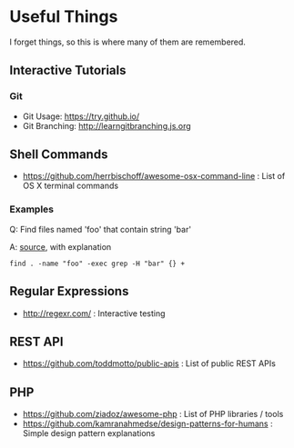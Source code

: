 # Useful Things

I forget things, so this is where many of them are remembered.

## Interactive Tutorials
### Git
* Git Usage: <https://try.github.io/>
* Git Branching: <http://learngitbranching.js.org>

## Shell Commands
* <https://github.com/herrbischoff/awesome-osx-command-line> : List of OS X terminal commands

### Examples
Q: Find files named 'foo' that contain string 'bar'

A: [source](http://unix.stackexchange.com/a/248763), with explanation
```
find . -name "foo" -exec grep -H "bar" {} +
```
## Regular Expressions
* <http://regexr.com/> : Interactive testing

## REST API
* <https://github.com/toddmotto/public-apis> : List of public REST APIs

## PHP
* <https://github.com/ziadoz/awesome-php> : List of PHP libraries / tools
* <https://github.com/kamranahmedse/design-patterns-for-humans> : Simple design pattern explanations
